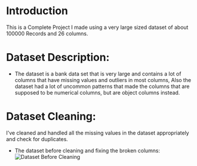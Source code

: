 # Introduction
This is a Complete Project I made using a very large sized dataset of about 100000 Records and 26 columns.

# Dataset Description:
- The dataset is a bank data set that is very large and contains a lot of columns that have missing values and outliers in most columns, Also the dataset had a lot of uncommon patterns that made the columns
that are supposed to be numerical columns, but are object columns instead.

# Dataset Cleaning:

I've cleaned and handled all the missing values in the dataset appropriately and check for duplicates.
- The dataset before cleaning and fixing the broken columns:
![Dataset Before Cleaning](Visualizations/Dataset_efore_Cleaning.png)
